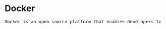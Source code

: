 # Docker

<pre>Docker is an open source platform that enables developers to build, deploy, run, update and manage containerized applications.</pre>
